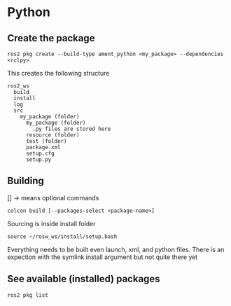 # Python
## Create the package
```
ros2 pkg create --build-type ament_python <my_package> --dependencies <rclpy> 
```
This creates the following structure
```
ros2_ws
  build
  install
  log
  src
    my_package (folder)
      my_package (folder)
        .py files are stored here
      resource (folder)
      test (folder)
      package.xml
      setup.cfg
      setup.py
```  
## Building
[] -> means optional commands
```
colcon build [--packages-select <package-name>]
```
Sourcing is inside install folder
```
source ~/rosw_ws/install/setup.bash
```
Everything needs to be built even launch, xml, and python files. There is an expection with the symlink install argument but not quite there yet
## See available (installed) packages
```
ros2 pkg list
```
